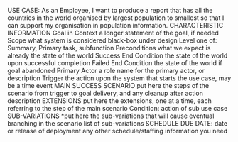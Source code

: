 USE CASE: As an Employee, I want to produce a report that has all the countries in the world organised by largest population to smallest so that I can support my organisation in population information. 
CHARACTERISTIC INFORMATION
Goal in Context
a longer statement of the goal, if needed
Scope
what system is considered black-box under design
Level
one of: Summary, Primary task, subfunction
Preconditions
what we expect is already the state of the world
Success End Condition
the state of the world upon successful completion
Failed End Condition
the state of the world if goal abandoned
Primary Actor
a role name for the primary actor, or description
Trigger
the action upon the system that starts the use case, may be a time event
MAIN SUCCESS SCENARIO
put here the steps of the scenario from trigger to goal delivery, and any cleanup after
action description
EXTENSIONS
put here the extensions, one at a time, each referring to the step of the main scenario
Condition: action of sub use case
SUB-VARIATIONS
*put here the sub-variations that will cause eventual branching in the scenario
list of sub-variations
SCHEDULE
DUE DATE: date or release of deployment
any other schedule/staffing information you need